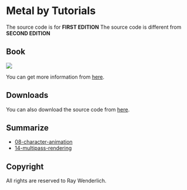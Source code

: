 # Metal by Tutorials

The source code is for **FIRST EDITION** The source code is different from **SECOND EDITION**

## Book

![](https://images-na.ssl-images-amazon.com/images/I/51OcPZOTFpL._SX403_BO1,204,203,200_.jpg)

You can get more information from [here](https://store.raywenderlich.com/products/metal-by-tutorials).

## Downloads

You can also download the source code from [here](https://store.raywenderlich.com/products/metal-by-tutorials-source-code).

## Summarize

* [08-character-animation](https://github.com/daemyung/metal_by_tutorials/tree/master/08-character-animation)
* [14-multipass-rendering](https://github.com/daemyung/metal_by_tutorials/tree/master/14-multipass-rendering)

## Copyright

All rights are reserved to Ray Wenderlich.